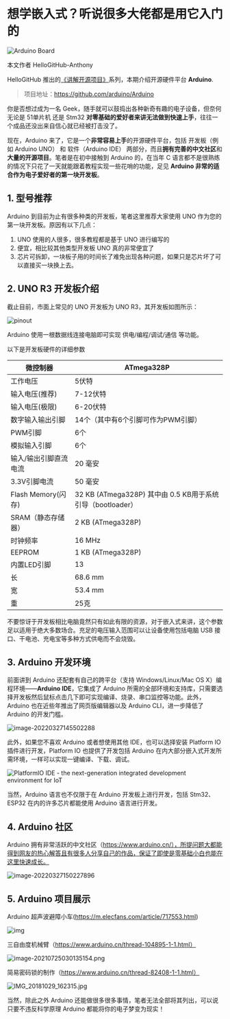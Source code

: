 # 想学嵌入式？听说很多大佬都是用它入门的

![Arduino Board](images/cover.png)

本文作者 HelloGitHub-Anthony

HelloGitHub 推出的[《讲解开源项目》](https://github.com/HelloGitHub-Team/Article)系列，本期介绍开源硬件平台 **Arduino**.

> 项目地址：https://github.com/arduino/Arduino

你是否想过成为一名 Geek，随手就可以鼓捣出各种新奇有趣的电子设备，但奈何无论是 51单片机 还是 Stm32 **对零基础的爱好者来讲无法做到快速上手**，往往一个成品还没出来自信心就已经被打击没了。

现在，Arduino 来了，它是一个**非常容易上手**的开源硬件平台，包括 开发板（例如 Arduino UNO） 和 软件（Arduino IDE） 两部分，而且**拥有完善的中文社区**和**大量的开源项目**。笔者是在初中接触到 Arduino 的，在当年 C 语言都不是很熟练的情况下只花了一天就能跟着教程实现一些花哨的功能，足见 **Arduino 非常的适合作为电子爱好者的第一块开发板**。

## 1. 型号推荐

Arduino 到目前为止有很多种类的开发板，笔者这里推荐大家使用 UNO 作为您的第一块开发板。原因有以下几点：

1. UNO 使用的人很多，很多教程都是基于 UNO 进行编写的
2. 便宜，相比较其他类型开发板 UNO 真的非常便宜了
3. 芯片可拆卸，一块板子用的时间长了难免出现各种问题，如果只是芯片坏了可以直接买一块换上去。

## 2. UNO R3 开发板介绍

截止目前，市面上常见的 UNO 开发板为 UNO R3，其开发板如图所示：

![pinout](images/1.png)

Arduino 使用一根数据线连接电脑即可实现 供电/编程/调试/通信 等功能。

以下是开发板硬件的详细参数

| 微控制器              | ATmega328P                                                 |
| --------------------- | ---------------------------------------------------------- |
| 工作电压              | 5伏特                                                      |
| 输入电压(推荐)        | 7-12伏特                                                   |
| 输入电压(极限)        | 6-20伏特                                                   |
| 数字输入输出引脚      | 14个（其中有6个引脚可作为PWM引脚）                         |
| PWM引脚               | 6个                                                        |
| 模拟输入引脚          | 6个                                                        |
| 输入/输出引脚直流电流 | 20 毫安                                                    |
| 3.3V引脚电流          | 50 毫安                                                    |
| Flash Memory(闪存)    | 32 KB (ATmega328P) 其中由 0.5 KB用于系统引导（bootloader） |
| SRAM（静态存储器）    | 2 KB (ATmega328P)                                          |
| 时钟频率              | 16 MHz                                                     |
| EEPROM                | 1 KB (ATmega328P)                                          |
| 内置LED引脚           | 13                                                         |
| 长                    | 68.6 mm                                                    |
| 宽                    | 53.4 mm                                                    |
| 重                    | 25克                                                       |

不要惊讶于开发板相比电脑竟然只有如此有限的资源，对于嵌入式来讲，这个参数足以适用于绝大多数场合。充足的电压输入范围可以让设备使用包括电脑 USB 接口、干电池、充电宝等多种方式供电而不会烧毁。

## 3. Arduino 开发环境

前面讲到 Arduino 还配套有自己的跨平台（支持 Windows/Linux/Mac OS X）编程环境——**Arduino IDE**，它集成了 Arduino 所需的全部环境和支持库，只需要选择开发板然后鼠标点击几下即可实现编译、烧录、串口监控等功能。此外，Arduino 也在近些年推出了网页版编辑器以及 Arduino CLI，进一步降低了 Arduino 的开发门槛。

![image-20220327145502288](images/2.png)

此外，如果您不喜欢 Arduino 或者想使用其他 IDE，也可以选择安装 Platform IO 插件进行开发，Platform IO 也提供了开发包括 Arduino 在内大部分嵌入式开发所需环境，一样可以实现一键编译、下载、调试。

![PlatformIO IDE - the next-generation integrated development environment for IoT](images/3.png)

当然，Arduino 语言也不仅限于在 Arduino 开发板上进行开发，包括 Stm32、ESP32 在内的许多芯片都能使用 Arduino 语言进行开发。

## 4. Arduino 社区

Arduino 拥有非常活跃的中文社区（https://www.arduino.cn/），所提问题大都能得到网友的热心解答且有很多人分享自己的作品，保证了即使是零基础小白也能在这里快速成长。

![image-20220327150227896](images/4.png)

## 5. Arduino 项目展示

Arduino 超声波避障小车(https://m.elecfans.com/article/717553.html)

![img](images/5.jpg)

三自由度机械臂（https://www.arduino.cn/thread-104895-1-1.html）

![image-20210725030135154.png](images/6.png)

简易密码锁的制作（https://www.arduino.cn/thread-82408-1-1.html）

![IMG_20181029_162315.jpg](images/7.jpg)

当然，除此之外 Arduino 还能做很多很多事情，笔者无法全部将其列出，可以说只要不违反科学原理 Arduino 都能将你的电子梦变为现实！